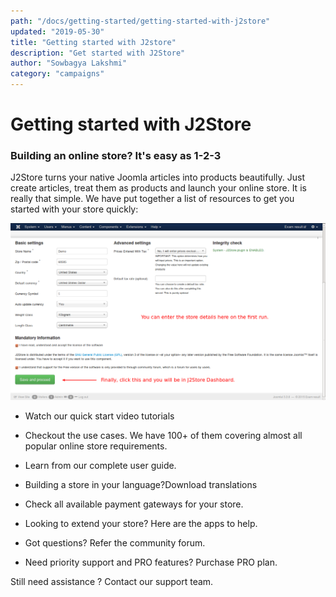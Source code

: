 ```yaml
---
path: "/docs/getting-started/getting-started-with-j2store"
updated: "2019-05-30"
title: "Getting started with J2store"
description: "Get started with J2Store"
author: "Sowbagya Lakshmi"
category: "campaigns"
---
```

# Getting started with J2Store

### Building an online store? It's easy as 1-2-3

J2Store turns your native Joomla articles into products beautifully. Just create articles, treat them as products and launch your online store. It is really that simple.
We have put together a list of resources to get you started with your store quickly:


![Gettingstarted](../../images/getting-started/Installation/Installation-configenterdetails.png)


*   Watch our <link-text url=”https://www.j2store.org/support/video-tutorials/content/quick-start.html” target=”_blank” rel=”noopener”>quick start video tutorials</link-text>


*   <link-text url=”https://www.j2store.org/resources/usecases.html” target=”_blank” rel=”noopener”>Checkout the use cases</link-text>. We have 100+ of them covering almost all popular online store requirements.


*   Learn from our complete <link-text url=”https://www.j2store.org/support/user-guide.html” target=”_blank” rel=”noopener”>user guide.</link-text>


*   Building a store in your language?<link-text url=”https://www.j2store.org/translations.html” target=”_blank” rel=”noopener”>Download translations</link-text>


*   Check all available <link-text url=”https://www.j2store.org/extensions/payment-plugins.html” rel=”noopener” target=”_blank”>payment gateways</link-text> for your store.


*   Looking to extend your store? Here are <link-text url=”https://www.j2store.org/extensions/apps.html” rel=”noopener” target=”_blank”>the apps</link-text> to help.


*   Got questions? Refer the <link-text url=”https://www.j2store.org/support/community-forum.html” rel=”noopener” target=”_blank”>community forum.</link-text>


*   Need priority support and PRO features?<link-text url=”https://www.j2store.org/get-j2store.html” rel=”noopener” target=”_blank”> Purchase PRO plan.</link-text>


Still need assistance ? Contact our support team.